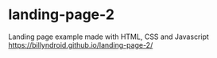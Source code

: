 # landing-page-2
Landing page example made with HTML, CSS and Javascript
https://billyndroid.github.io/landing-page-2/ 
